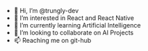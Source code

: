 - 👋 Hi, I’m @trungly-dev
- 👀 I’m interested in React and React Native
- 🌱 I’m currently learning Artificial Intelligence
- 💞️ I’m looking to collaborate on AI Projects
- 📫 Reaching me on git-hub  
 
